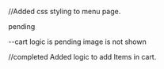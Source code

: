 //Added css styling to menu page.

pending 

--cart
logic is pending
image is not shown 

//completed
Added logic to add Items in cart.
